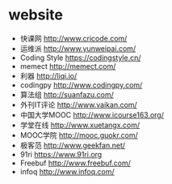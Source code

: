 # website

- 快课网 http://www.cricode.com/
- 运维派 http://www.yunweipai.com/
- Coding Style https://codingstyle.cn/
- memect http://memect.com/
- 利器 http://liqi.io/
- codingpy http://www.codingpy.com/
- 算法组 http://suanfazu.com/
- 外刊IT评论 http://www.vaikan.com/
- 中国大学MOOC http://www.icourse163.org/
- 学堂在线 http://www.xuetangx.com/
- MOOC学院 http://mooc.guokr.com/
- 极客范 http://www.geekfan.net/
- 91ri https://www.91ri.org
- Freebuf http://www.freebuf.com/
- infoq http://www.infoq.com/
